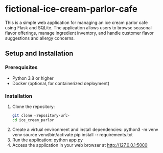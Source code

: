 # fictional-ice-cream-parlor-cafe
This is a simple web application for managing an ice cream parlor cafe using Flask and SQLite. The application allows users to browse seasonal flavor offerings, manage ingredient inventory, and handle customer flavor suggestions and allergy concerns.

## Setup and Installation

### Prerequisites
- Python 3.8 or higher
- Docker (optional, for containerized deployment)

### Installation

1. Clone the repository:
   ```bash
   git clone <repository-url>
   cd ice_cream_parlor
2. Create a virtual environment and install dependencies:
   python3 -m venv venv
   source venv/bin/activate
   pip install -r requirements.txt
3. Run the application:
   python app.py
4. Access the application in your web browser at http://127.0.0.1:5000
